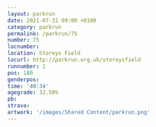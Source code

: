 ```yaml
---
layout: parkrun
date: 2021-07-31 09:00 +0100
category: parkrun
permalink: /parkrun/75
number: 75
locnumber: 
location: Storeys Field
locurl: http://parkrun.org.uk/storeysfield
runnumber: 1
pos: 180
genderpos: 
time: '40:34'
agegrade: 32.50%
pb: 
strava: 
artwork: '/images/Shared Content/parkrun.png'
---
```

